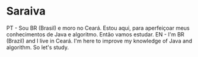 # Saraiva
PT - Sou BR (Brasil) e moro no Ceará. Estou aqui, para aperfeiçoar meus conhecimentos de Java e algoritmo. Então vamos estudar. EN - I'm BR (Brazil) and I live in Ceará. I'm here to improve my knowledge of Java and algorithm. So let's study.
